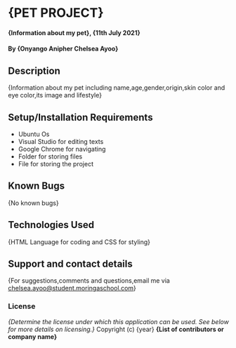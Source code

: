 # {PET PROJECT}
#### {Information about my pet}, {11th July 2021}
#### By **{Onyango Anipher Chelsea Ayoo}**
## Description
{Information about my pet including name,age,gender,origin,skin color and eye color,its image and lifestyle}
## Setup/Installation Requirements
* Ubuntu Os
* Visual Studio for editing texts
* Google Chrome for navigating
* Folder for storing files
* File for storing the project
## Known Bugs
{No known bugs}
## Technologies Used
{HTML Language for coding and CSS for styling}
## Support and contact details
{For suggestions,comments and questions,email me via chelsea.ayoo@student.moringaschool.com}
### License
*{Determine the license under which this application can be used.  See below for more details on licensing.}*
Copyright (c) {year} **{List of contributors or company name}**
  